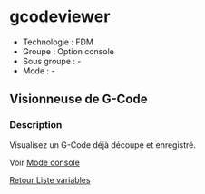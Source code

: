 # gcodeviewer

* Technologie : FDM
* Groupe : Option console
* Sous groupe : -
* Mode : -

## Visionneuse de G-Code

### Description

Visualisez un G-Code déjà découpé et enregistré.

Voir [Mode console](../console/mode_console.md)

[Retour Liste variables](variable_list.md)

